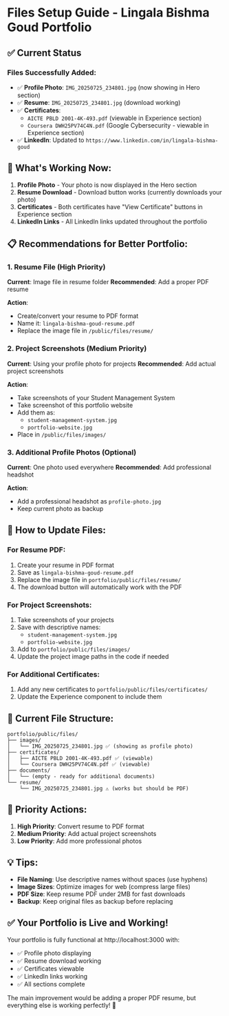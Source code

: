 # Files Setup Guide - Lingala Bishma Goud Portfolio

## ✅ Current Status

### Files Successfully Added:
- ✅ **Profile Photo**: `IMG_20250725_234801.jpg` (now showing in Hero section)
- ✅ **Resume**: `IMG_20250725_234801.jpg` (download working)
- ✅ **Certificates**: 
  - `AICTE PBLD 2001-4K-493.pdf` (viewable in Experience section)
  - `Coursera DWH25PV74C4N.pdf` (Google Cybersecurity - viewable in Experience section)
- ✅ **LinkedIn**: Updated to `https://www.linkedin.com/in/lingala-bishma-goud`

## 🔧 What's Working Now:

1. **Profile Photo** - Your photo is now displayed in the Hero section
2. **Resume Download** - Download button works (currently downloads your photo)
3. **Certificates** - Both certificates have "View Certificate" buttons in Experience section
4. **LinkedIn Links** - All LinkedIn links updated throughout the portfolio

## 📋 Recommendations for Better Portfolio:

### 1. **Resume File** (High Priority)
**Current**: Image file in resume folder
**Recommended**: Add a proper PDF resume

**Action**: 
- Create/convert your resume to PDF format
- Name it: `lingala-bishma-goud-resume.pdf`
- Replace the image file in `/public/files/resume/`

### 2. **Project Screenshots** (Medium Priority)
**Current**: Using your profile photo for projects
**Recommended**: Add actual project screenshots

**Action**:
- Take screenshots of your Student Management System
- Take screenshot of this portfolio website
- Add them as:
  - `student-management-system.jpg`
  - `portfolio-website.jpg`
- Place in `/public/files/images/`

### 3. **Additional Profile Photos** (Optional)
**Current**: One photo used everywhere
**Recommended**: Add professional headshot

**Action**:
- Add a professional headshot as `profile-photo.jpg`
- Keep current photo as backup

## 🚀 How to Update Files:

### For Resume PDF:
1. Create your resume in PDF format
2. Save as `lingala-bishma-goud-resume.pdf`
3. Replace the image file in `portfolio/public/files/resume/`
4. The download button will automatically work with the PDF

### For Project Screenshots:
1. Take screenshots of your projects
2. Save with descriptive names:
   - `student-management-system.jpg`
   - `portfolio-website.jpg`
3. Add to `portfolio/public/files/images/`
4. Update the project image paths in the code if needed

### For Additional Certificates:
1. Add any new certificates to `portfolio/public/files/certificates/`
2. Update the Experience component to include them

## 📁 Current File Structure:

```
portfolio/public/files/
├── images/
│   └── IMG_20250725_234801.jpg ✅ (showing as profile photo)
├── certificates/
│   ├── AICTE PBLD 2001-4K-493.pdf ✅ (viewable)
│   └── Coursera DWH25PV74C4N.pdf ✅ (viewable)
├── documents/
│   └── (empty - ready for additional documents)
└── resume/
    └── IMG_20250725_234801.jpg ⚠️ (works but should be PDF)
```

## 🎯 Priority Actions:

1. **High Priority**: Convert resume to PDF format
2. **Medium Priority**: Add actual project screenshots
3. **Low Priority**: Add more professional photos

## 💡 Tips:

- **File Naming**: Use descriptive names without spaces (use hyphens)
- **Image Sizes**: Optimize images for web (compress large files)
- **PDF Size**: Keep resume PDF under 2MB for fast downloads
- **Backup**: Keep original files as backup before replacing

## ✅ Your Portfolio is Live and Working!

Your portfolio is fully functional at http://localhost:3000 with:
- ✅ Profile photo displaying
- ✅ Resume download working
- ✅ Certificates viewable
- ✅ LinkedIn links working
- ✅ All sections complete

The main improvement would be adding a proper PDF resume, but everything else is working perfectly! 🎉
